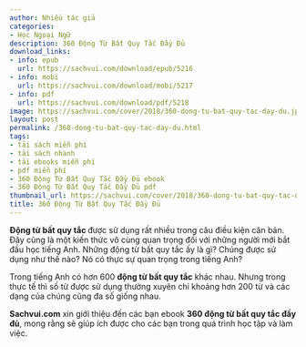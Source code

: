 ```yaml
---
author: Nhiều tác giả
categories:
- Học Ngoại Ngữ
description: 360 Động Từ Bất Quy Tắc Đầy Đủ
download_links:
- info: epub
  url: https://sachvui.com/download/epub/5216
- info: mobi
  url: https://sachvui.com/download/mobi/5217
- info: pdf
  url: https://sachvui.com/download/pdf/5218
image: https://sachvui.com/cover/2018/360-dong-tu-bat-quy-tac-day-du.jpg
layout: post
permalink: /360-dong-tu-bat-quy-tac-day-du.html
tags:
- tải sách miễn phí
- tải sách nhanh
- tải ebooks miễn phí
- pdf miễn phí
- 360 Động Từ Bất Quy Tắc Đầy Đủ ebook
- 360 Động Từ Bất Quy Tắc Đầy Đủ pdf
thumbnail_url: https://sachvui.com/cover/2018/360-dong-tu-bat-quy-tac-day-du.jpg
title: 360 Động Từ Bất Quy Tắc Đầy Đủ
---
```


 <div class="item-desc text-justify"> <p><strong>Động từ bất quy tắc </strong>được sử dụng rất nhiều trong câu điều kiện căn bản. Đây cũng là một kiến thức vô cùng quan trọng đối với những người mới bắt đầu học tiếng Anh. Những động từ bất quy tắc ấy là gì? Chúng được sử dụng như thế nào? Nó có thực sự quan trọng trong tiếng Anh?</p><p>Trong tiếng Anh có hơn 600 <strong>động từ bất quy tắc</strong> khác nhau. Nhưng trong thực tế thì số từ được sử dụng thường xuyên chỉ khoảng hơn 200 từ và các dạng của chúng cũng đa số giống nhau.</p><p><strong>Sachvui.com</strong> xin giới thiệu đến các bạn ebook <strong>360 động từ bất quy tắc đầy đủ</strong>, mong rằng sẽ giúp ích được cho các bạn trong quá trình học tập và làm việc.</p> </div>